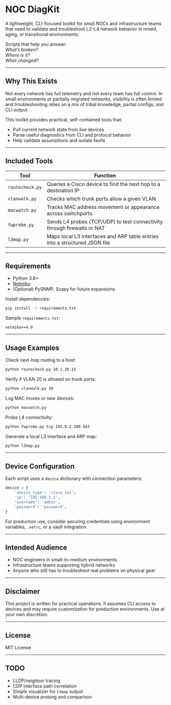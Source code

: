 # NOC DiagKit

A lightweight, CLI-focused toolkit for small NOCs and infrastructure teams that need to validate and troubleshoot L2–L4 network behavior in mixed, aging, or transitional environments.

Scripts that help you answer:  
*What’s broken?*  
*Where is it?*  
*What changed?*

---

## Why This Exists

Not every network has full telemetry and not every team has full control. In small environments or partially migrated networks, visibility is often limited and troubleshooting relies on a mix of tribal knowledge, partial configs, and CLI output.

This toolkit provides practical, self-contained tools that:
- Pull current network state from live devices
- Parse useful diagnostics from CLI and protocol behavior
- Help validate assumptions and isolate faults

---

## Included Tools

| Tool        | Function                                                 |
|-------------|----------------------------------------------------------|
| `routecheck.py` | Queries a Cisco device to find the next hop to a destination IP |
| `vlanwalk.py`   | Checks which trunk ports allow a given VLAN          |
| `macwatch.py`   | Tracks MAC address movement or appearance across switchports |
| `fwprobe.py`    | Sends L4 probes (TCP/UDP) to test connectivity through firewalls or NAT |
| `l3map.py`      | Maps local L3 interfaces and ARP table entries into a structured JSON file |

---

## Requirements

- Python 3.8+
- [Netmiko](https://github.com/ktbyers/netmiko)
- (Optional) PySNMP, Scapy for future expansions

Install dependencies:
```bash
pip install -r requirements.txt
```


Sample `requirements.txt`:
```text
netmiko>=4.0
```

---

## Usage Examples

Check next-hop routing to a host:
```bash
python routecheck.py 10.1.20.15
```

Verify if VLAN 20 is allowed on trunk ports:
```bash
python vlanwalk.py 20
```

Log MAC moves or new devices:
```bash
python macwatch.py
```

Probe L4 connectivity:
```bash
python fwprobe.py tcp 192.0.2.100 443
```

Generate a local L3 interface and ARP map:
```bash
python l3map.py
```

---

## Device Configuration

Each script uses a `device` dictionary with connection parameters:
```python
device = {
    'device_type': 'cisco_ios',
    'ip': '192.168.1.1',
    'username': 'admin',
    'password': 'password',
}
```

For production use, consider securing credentials using environment variables, `.netrc`, or a vault integration.

---

## Intended Audience

- NOC engineers in small-to-medium environments
- Infrastructure teams supporting hybrid networks
- Anyone who still has to troubleshoot real problems on physical gear

---

## Disclaimer

This project is written for practical operations. It assumes CLI access to devices and may require customization for production environments. Use at your own discretion.

---

## License

MIT License

---

## TODO

- LLDP/neighbor tracing
- CDP interface path correlation
- Simple visualizer for `l3map` output
- Multi-device probing and comparison

